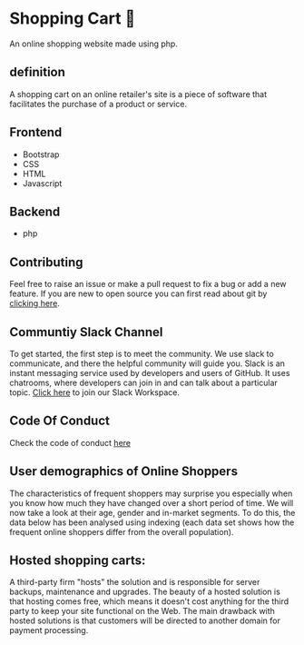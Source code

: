 # Shopping Cart 🛒
An online shopping website made using php.

## definition 
 A shopping cart on an online retailer's site is a piece of software that facilitates the purchase of a product or service.
 
## Frontend

  * Bootstrap
  * CSS
  * HTML
  * Javascript
  
## Backend

  * php
  
## Contributing

Feel free to raise an issue or make a pull request to fix a bug or add a new feature.
If you are new to open source you can first read about git by [clicking here](https://www.codecademy.com/learn/learn-git).

## Communtiy Slack Channel

To get started, the first step is to meet the community. We use slack to communicate, and there the helpful community will guide you. Slack is an instant messaging service used by developers and users of GitHub. It uses chatrooms, where developers can join in and can talk about a particular topic. [Click here]() to join our Slack Workspace.

## Code Of Conduct

Check the code of conduct [here](https://github.com/Rohan-cod/shoppingcart/blob/master/CODE_OF_CONDUCT.md)

## User demographics of Online Shoppers
The characteristics of frequent shoppers may surprise you especially when you know how much they have changed over a short period of time. We will now take a look at their age, gender and in-market segments. To do this, the data below has been analysed using indexing (each data set shows how the frequent online shoppers differ from the overall population).

## Hosted shopping carts: 
A third-party firm "hosts" the solution and is responsible for server backups, maintenance and upgrades. The beauty of a hosted solution is that hosting comes free, which means it doesn't cost anything for the third party to keep your site functional on the Web. The main drawback with hosted solutions is that customers will be directed to another domain for payment processing.
